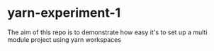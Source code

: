 # yarn-experiment-1

The aim of this repo is to demonstrate how easy it's to set up a multi module project using yarn workspaces
